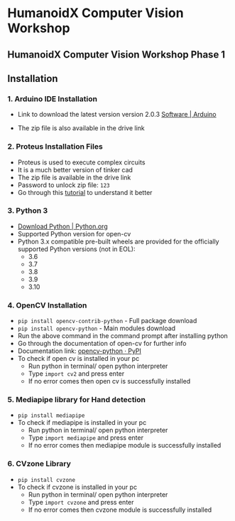 # HumanoidX Computer Vision Workshop

## HumanoidX Computer Vision Workshop Phase 1

## Installation 

### 1. Arduino IDE Installation
- Link to download the latest version version 2.0.3 [Software | Arduino](https://www.arduino.cc/en/software)
* The zip file is also available in the drive link
### 2. Proteus Installation Files
- Proteus is used to execute complex circuits
- It is a much better version of tinker cad
- The zip file is available in the drive link
- Password to unlock zip file: `123`
- Go through this [tutorial](https://www.youtube.com/watch?v=WvpIS9BtHJE) to understand it better
### 3. Python 3
- [Download Python | Python.org](https://www.python.org/downloads/)
- Supported Python version for open-cv
- Python 3.x compatible pre-built wheels are provided for the officially supported Python versions (not in EOL):
  - 3.6
  - 3.7
  - 3.8
  - 3.9
  - 3.10
### 4. OpenCV Installation
- `pip install opencv-contrib-python` - Full package download
- `pip install opencv-python` - Main modules download
- Run the above command in the command prompt after installing python
- Go through the documentation of open-cv for further info
- Documentation link: [opencv-python · PyPI](https://pypi.org/project/opencv-python/)
- To check if open cv is installed in your pc
  - Run python in terminal/ open python interpreter
  - Type `import cv2` and press enter
  - If no error comes then open cv is successfully installed
### 5. Mediapipe library for Hand detection
- `pip install mediapipe`
- To check if mediapipe is installed in your pc
  - Run python in terminal/ open python interpreter
  - Type `import mediapipe` and press enter
  - If no error comes then mediapipe module is successfully installed
### 6. CVzone Library
- `pip install cvzone`
- To check if cvzone is installed in your pc
  - Run python in terminal/ open python interpreter
  - Type `import cvzone` and press enter
  - If no error comes then cvzone module is successfully installed
